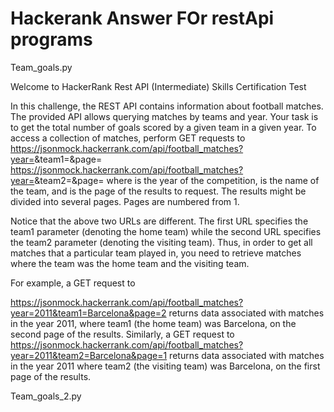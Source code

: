 # Hackerank Answer FOr restApi programs

Team_goals.py

Welcome to
HackerRank Rest API (Intermediate) Skills Certification Test


In this challenge, the REST API contains information about football matches. The provided API allows querying matches by teams and year. Your task is to get the total number of goals scored by a given team in a given year.
To access a collection of matches, perform GET requests to
https://jsonmock.hackerrank.com/api/football_matches?year=<year>&team1=<team>&page=<page>
https://jsonmock.hackerrank.com/api/football_matches?year=<year>&team2=<team>&page=<page>
where <year> is the year of the competition, <team> is the name of the team, and <page> is the page of the results to request. The results might be divided into several pages. Pages are numbered from 1.

Notice that the above two URLs are different. The first URL specifies the team1 parameter (denoting the home team) while the second URL specifies the team2 parameter (denoting the visiting team). Thus, in order to get all matches that a particular team played in, you need to retrieve matches where the team was the home team and the visiting team.

For example, a GET request to

https://jsonmock.hackerrank.com/api/football_matches?year=2011&team1=Barcelona&page=2
returns data associated with matches in the year 2011, where team1 (the home team) was Barcelona, on the second page of the results.
Similarly, a GET request to
https://jsonmock.hackerrank.com/api/football_matches?year=2011&team2=Barcelona&page=1
returns data associated with matches in the year 2011 where team2 (the visiting team) was Barcelona, on the first page of the results.


Team_goals_2.py
